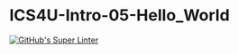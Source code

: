 # ICS4U-Intro-05-Hello_World

[![GitHub's Super Linter](https://github.com/liam-fletcher1/ICS4U-Intro-05-Hello_World/workflows/GitHub's%20Super%20Linter/badge.svg)](https://github.com/liam-fletcher1/ICS4U-Intro-05-Hello_World/actions)   
